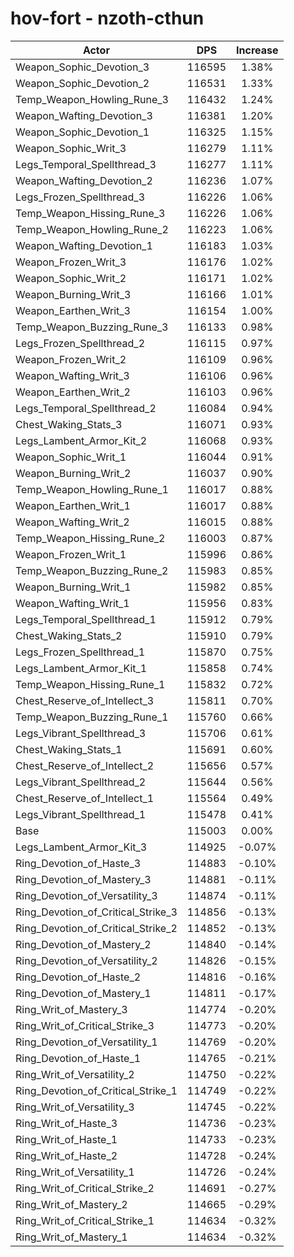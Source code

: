 # hov-fort - nzoth-cthun
| Actor | DPS | Increase |
|---|:---:|:---:|
|Weapon_Sophic_Devotion_3|116595|1.38%|
|Weapon_Sophic_Devotion_2|116531|1.33%|
|Temp_Weapon_Howling_Rune_3|116432|1.24%|
|Weapon_Wafting_Devotion_3|116381|1.20%|
|Weapon_Sophic_Devotion_1|116325|1.15%|
|Weapon_Sophic_Writ_3|116279|1.11%|
|Legs_Temporal_Spellthread_3|116277|1.11%|
|Weapon_Wafting_Devotion_2|116236|1.07%|
|Legs_Frozen_Spellthread_3|116226|1.06%|
|Temp_Weapon_Hissing_Rune_3|116226|1.06%|
|Temp_Weapon_Howling_Rune_2|116223|1.06%|
|Weapon_Wafting_Devotion_1|116183|1.03%|
|Weapon_Frozen_Writ_3|116176|1.02%|
|Weapon_Sophic_Writ_2|116171|1.02%|
|Weapon_Burning_Writ_3|116166|1.01%|
|Weapon_Earthen_Writ_3|116154|1.00%|
|Temp_Weapon_Buzzing_Rune_3|116133|0.98%|
|Legs_Frozen_Spellthread_2|116115|0.97%|
|Weapon_Frozen_Writ_2|116109|0.96%|
|Weapon_Wafting_Writ_3|116106|0.96%|
|Weapon_Earthen_Writ_2|116103|0.96%|
|Legs_Temporal_Spellthread_2|116084|0.94%|
|Chest_Waking_Stats_3|116071|0.93%|
|Legs_Lambent_Armor_Kit_2|116068|0.93%|
|Weapon_Sophic_Writ_1|116044|0.91%|
|Weapon_Burning_Writ_2|116037|0.90%|
|Temp_Weapon_Howling_Rune_1|116017|0.88%|
|Weapon_Earthen_Writ_1|116017|0.88%|
|Weapon_Wafting_Writ_2|116015|0.88%|
|Temp_Weapon_Hissing_Rune_2|116003|0.87%|
|Weapon_Frozen_Writ_1|115996|0.86%|
|Temp_Weapon_Buzzing_Rune_2|115983|0.85%|
|Weapon_Burning_Writ_1|115982|0.85%|
|Weapon_Wafting_Writ_1|115956|0.83%|
|Legs_Temporal_Spellthread_1|115912|0.79%|
|Chest_Waking_Stats_2|115910|0.79%|
|Legs_Frozen_Spellthread_1|115870|0.75%|
|Legs_Lambent_Armor_Kit_1|115858|0.74%|
|Temp_Weapon_Hissing_Rune_1|115832|0.72%|
|Chest_Reserve_of_Intellect_3|115811|0.70%|
|Temp_Weapon_Buzzing_Rune_1|115760|0.66%|
|Legs_Vibrant_Spellthread_3|115706|0.61%|
|Chest_Waking_Stats_1|115691|0.60%|
|Chest_Reserve_of_Intellect_2|115656|0.57%|
|Legs_Vibrant_Spellthread_2|115644|0.56%|
|Chest_Reserve_of_Intellect_1|115564|0.49%|
|Legs_Vibrant_Spellthread_1|115478|0.41%|
|Base|115003|0.00%|
|Legs_Lambent_Armor_Kit_3|114925|-0.07%|
|Ring_Devotion_of_Haste_3|114883|-0.10%|
|Ring_Devotion_of_Mastery_3|114881|-0.11%|
|Ring_Devotion_of_Versatility_3|114874|-0.11%|
|Ring_Devotion_of_Critical_Strike_3|114856|-0.13%|
|Ring_Devotion_of_Critical_Strike_2|114852|-0.13%|
|Ring_Devotion_of_Mastery_2|114840|-0.14%|
|Ring_Devotion_of_Versatility_2|114826|-0.15%|
|Ring_Devotion_of_Haste_2|114816|-0.16%|
|Ring_Devotion_of_Mastery_1|114811|-0.17%|
|Ring_Writ_of_Mastery_3|114774|-0.20%|
|Ring_Writ_of_Critical_Strike_3|114773|-0.20%|
|Ring_Devotion_of_Versatility_1|114769|-0.20%|
|Ring_Devotion_of_Haste_1|114765|-0.21%|
|Ring_Writ_of_Versatility_2|114750|-0.22%|
|Ring_Devotion_of_Critical_Strike_1|114749|-0.22%|
|Ring_Writ_of_Versatility_3|114745|-0.22%|
|Ring_Writ_of_Haste_3|114736|-0.23%|
|Ring_Writ_of_Haste_1|114733|-0.23%|
|Ring_Writ_of_Haste_2|114728|-0.24%|
|Ring_Writ_of_Versatility_1|114726|-0.24%|
|Ring_Writ_of_Critical_Strike_2|114691|-0.27%|
|Ring_Writ_of_Mastery_2|114665|-0.29%|
|Ring_Writ_of_Critical_Strike_1|114634|-0.32%|
|Ring_Writ_of_Mastery_1|114634|-0.32%|
